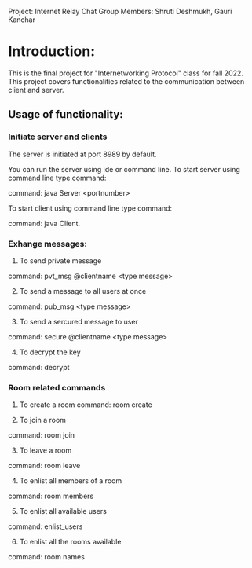 Project: Internet Relay Chat
Group Members: Shruti Deshmukh, Gauri Kanchar 

# Introduction:
This is the final project for "Internetworking Protocol" class for fall 2022. 
This project covers functionalities related to the communication between client and server. 

## Usage of functionality:

### Initiate server and clients
The server is initiated at port 8989 by default.

You can run the server using ide or command line.
To start server using command line type command:

command: java Server \<portnumber>

To start client using command line type command:
  
command: java Client.
  
### Exhange messages:

1. To send private message

command: pvt_msg @clientname \<type message>

2. To send a message to all users at once

command: pub_msg \<type message>

3. To send a sercured message to user

command: secure <key> @clientname \<type message>

4. To decrypt the key

command: decrypt <key>
 
### Room related commands

1. To create a room
command: room create <room name>

2. To join a room

command: room join <room name>

3. To leave a room

command: room leave <room name>

4. To enlist all members of a room

command: room members <room name>

5. To enlist all available users

command: enlist_users

6. To enlist all the rooms available

command: room names


